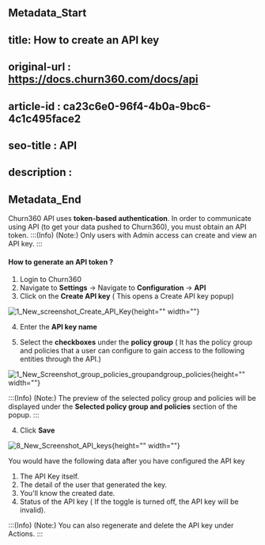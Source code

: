 ## Metadata_Start
## title: How to create an API key
## original-url : https://docs.churn360.com/docs/api
## article-id : ca23c6e0-96f4-4b0a-9bc6-4c1c495face2
## seo-title : API
## description : 
## Metadata_End
Churn360 API uses **token-based authentication**. In order to communicate using API (to get your data pushed to Churn360), you must obtain an API token. 
:::(Info) (Note:)
Only users with Admin access can create and view an API key.
:::
#### How to generate an API token ?
1. Login to Churn360
2. Navigate to **Settings** → Navigate to **Configuration** → **API** 
3. Click on the **Create API key** ( This opens a Create API key popup)

![1_New_screenshot_Create_API_Key](https://cdn.document360.io/b618a27d-7a6e-4dfb-84d1-30d3ef656644/Images/Documentation/1_New_screenshot_Create_API_Key.png){height="" width=""}



4. Enter the **API key name** 
 
5. Select the **checkboxes** under the **policy group** ( It has the policy group and policies that a user can configure to gain access to the following entities through the API.)

![1_New_Screenshot_group_policies_groupandgroup_policies](https://cdn.document360.io/b618a27d-7a6e-4dfb-84d1-30d3ef656644/Images/Documentation/1_New_Screenshot_group_policies_groupandgroup_policies.png){height="" width=""}


:::(Info) (Note:)
The preview of the selected policy group and policies will be displayed under the **Selected policy group and policies** section of the popup.
:::

4. Click **Save**

![8_New_Screenshot_API_keys](https://cdn.document360.io/b618a27d-7a6e-4dfb-84d1-30d3ef656644/Images/Documentation/8_New_Screenshot_API_keys.png){height="" width=""}

You would have the following data after you have configured the API key
1. The API Key itself.
2. The detail of the user that generated the key.
3. You'll know the created date.
4. Status of the API key ( If the toggle is turned off, the API key will be invalid).

:::(Info) (Note:)
You can also regenerate and delete the API key under Actions.
:::


